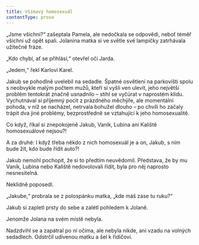 ```yaml
---
title: Všímavý homosexuál
contentType: prose
---
```


<section>

„Jsme všichni?“ zašeptala Pamela, ale nedočkala se odpovědi, neboť téměř všichni už opět spali. Jolanina matka si ve světle své lampičky zatrhávala užitečné fráze.

„Kdo chybí, ať se přihlásí,“ otevřel oči Jarda.

„Jedem,“ řekl Karlovi Karel.

Jakub se pohodlně uvelebil na sedadle. Špatné osvětlení na parkovišti spolu s neobvykle malým počtem mužů, kteří si vyšli ven ulevit, jeho největší problém tentokrát značně usnadnilo – stihl se vyčúrat v naprostém klidu. Vychutnával si příjemný pocit z prázdného měchýře, ale momentální pohoda, v níž se nacházel, netrvala bohužel dlouho – po chvíli ho začaly trápit dva jiné problémy, bezprostředně se vztahující k jeho homosexualitě.

Co když, říkal si znepokojeně Jakub, Vaník, Lubina ani Kaliště homosexuálové nejsou?!

A za druhé: I když třeba někdo z nich homosexuál je a on, Jakub, s ním bude žít, kdo bude řídit auto?!

Jakub nemohl pochopit, že si to předtím neuvědomil. Představa, že by mu Vaník, Lubina nebo Kaliště nedovolovali řídit, byla pro něj naprosto nesnesitelná.

Neklidně poposedl.

„Jakube,“ probrala se z polospánku matka, „kde máš zase tu ruku?“

Jakub si zapletl prsty do sebe a zalétl pohledem k Jolaně.

Jenomže Jolana na svém místě nebyla.

Nadzdvihl se a zapátral po ní očima, ale nebyla nikde, ani vzadu na volných sedadlech. Odstrčil udivenou matku a šel k řidičovi.

</section>
